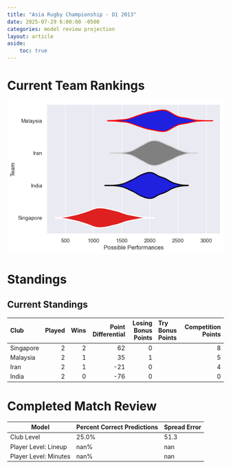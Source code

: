 ```yaml
---  
title: "Asia Rugby Championship - D1 2013"  
date: 2025-07-29 6:00:00 -0500  
categories: model review projection  
layout: article  
aside:  
    toc: true  
---
```

# Current Team Rankings


![Club Rankings](plots/rankings_Asia_Rugby_Championship_-_D1_2013.png)
# Standings

## Current Standings


| Club      |   Played |   Wins |   Point Differential |   Losing Bonus Points | Try Bonus Points   |   Competition Points |
|:----------|---------:|-------:|---------------------:|----------------------:|:-------------------|---------------------:|
| Singapore |        2 |      2 |                   62 |                     0 |                    |                    8 |
| Malaysia  |        2 |      1 |                   35 |                     1 |                    |                    5 |
| Iran      |        2 |      1 |                  -21 |                     0 |                    |                    4 |
| India     |        2 |      0 |                  -76 |                     0 |                    |                    0 |



# Completed Match Review


| Model | Percent Correct Predictions | Spread Error |
| ------ | ------ | ------ |
| Club Level | 25.0% | 51.3 |
| Player Level: Lineup | nan% | nan |
| Player Level: Minutes | nan% | nan |

